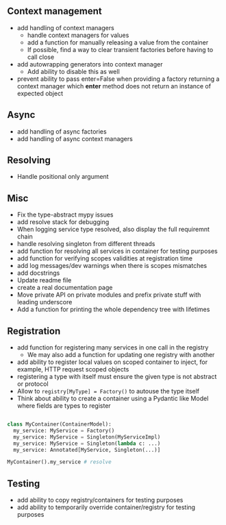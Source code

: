 ## Context management

- add handling of context managers
  - handle context managers for values
  - add a function for manually releasing a value from the container
  - If possible, find a way to clear transient factories before having to call close
- add autowrapping generators into context manager
  - Add ability to disable this as well
- prevent ability to pass enter=False when providing a factory returning a context manager which **enter** method does not return an instance of expected object

## Async

- add handling of async factories
- add handling of async context managers

## Resolving

- Handle positional only argument

## Misc

- Fix the type-abstract mypy issues
- add resolve stack for debugging
- When logging service type resolved, also display the full requiremnt chain
- handle resolving singleton from different threads
- add function for resolving all services in container for testing purposes
- add function for verifying scopes validities at registration time
- add log messages/dev warnings when there is scopes mismatches
- add docstrings
- Update readme file
- create a real documentation page
- Move private API on private modules and prefix private stuff with leading underscore
- Add a function for printing the whole dependency tree with lifetimes

## Registration

- add function for registering many services in one call in the registry
  - We may also add a function for updating one registry with another
- add ability to register local values on scoped container to inject, for example, HTTP request scoped objects
- registering a type with itself must ensure the given type is not abstract or protocol
- Allow to `registry[MyType] = Factory()` to autouse the type itself
- Think about ability to create a container using a Pydantic like Model where fields are types to register

```python

class MyContainer(ContainerModel):
  my_service: MyService = Factory()
  my_service: MyService = Singleton(MyServiceImpl)
  my_service: MyService = Singleton(lambda c: ...)
  my_service: Annotated[MyService, Singleton(...)]

MyContainer().my_service # resolve
```

## Testing

- add ability to copy registry/containers for testing purposes
- add ability to temporarily override container/registry for testing purposes
